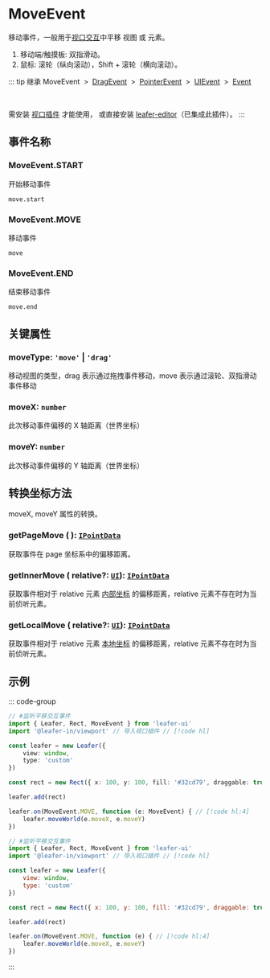 # MoveEvent

移动事件，一般用于[视口交互](/guide/advanced/viewport.md)中平移 视图 或 元素。

1. 移动端/触摸板: 双指滑动。
2. 鼠标: 滚轮（纵向滚动），Shift + 滚轮（横向滚动）。

::: tip 继承
MoveEvent &nbsp;>&nbsp; [DragEvent](./Drag) &nbsp;>&nbsp; [PointerEvent](./Pointer) &nbsp;>&nbsp; [UIEvent](./UIEvent.md) &nbsp;>&nbsp; [Event](../basic/Event.md)

<br/>

需安装 [视口插件](/plugin/in/viewport/index.md) 才能使用， 或直接安装 [leafer-editor](/guide/install/editor/start.md)（已集成此插件）。
:::

## 事件名称

### MoveEvent.START

开始移动事件

`move.start`

### MoveEvent.MOVE

移动事件

`move`

### MoveEvent.END

结束移动事件

`move.end`

## 关键属性

### moveType: `'move'` | `'drag'`

移动视图的类型，drag 表示通过拖拽事件移动，move 表示通过滚轮、双指滑动事件移动

### moveX: `number`

此次移动事件偏移的 X 轴距离（世界坐标）

### moveY: `number`

此次移动事件偏移的 Y 轴距离（世界坐标）

## 转换坐标方法

moveX, moveY 属性的转换。

### getPageMove ( ): [`IPointData`](/reference/interface/math/Math.md#ipointdata)

获取事件在 page 坐标系中的偏移距离。

### getInnerMove ( relative?: [`UI`](/reference/display/UI.md)): [`IPointData`](/reference/interface/math/Math.md#ipointdata)

获取事件相对于 relative 元素 [内部坐标](/guide/advanced/coordinate.md#inner-内部坐标系) 的偏移距离，relative 元素不存在时为当前侦听元素。

### getLocalMove ( relative?: [`UI`](/reference/display/UI.md)): [`IPointData`](/reference/interface/math/Math.md#ipointdata)

获取事件相对于 relative 元素 [本地坐标](/guide/advanced/coordinate.md#local-本地坐标系) 的偏移距离，relative 元素不存在时为当前侦听元素。

<!-- ## 继承事件

### [DragEvent](./Drag) -->

<!-- ## API

### [MoveEvent](/api/classes/MoveEvent.md) -->

## 示例

::: code-group
```ts
// #监听平移交互事件
import { Leafer, Rect, MoveEvent } from 'leafer-ui'
import '@leafer-in/viewport' // 导入视口插件 // [!code hl]

const leafer = new Leafer({
    view: window,
    type: 'custom'
})

const rect = new Rect({ x: 100, y: 100, fill: '#32cd79', draggable: true })

leafer.add(rect)

leafer.on(MoveEvent.MOVE, function (e: MoveEvent) { // [!code hl:4]
    leafer.moveWorld(e.moveX, e.moveY)
})
```
```js
// #监听平移交互事件
import { Leafer, Rect, MoveEvent } from 'leafer-ui'
import '@leafer-in/viewport' // 导入视口插件 // [!code hl]

const leafer = new Leafer({
    view: window,
    type: 'custom'
})

const rect = new Rect({ x: 100, y: 100, fill: '#32cd79', draggable: true })

leafer.add(rect)

leafer.on(MoveEvent.MOVE, function (e) { // [!code hl:4]
    leafer.moveWorld(e.moveX, e.moveY)
})
```
:::
